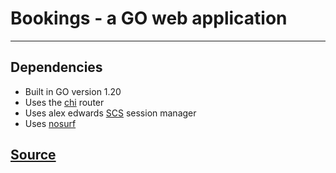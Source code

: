 # Bookings - a GO web application

---

## Dependencies

- Built in GO version 1.20
- Uses the [chi](github.com/go-chi/chi) router
- Uses alex edwards [SCS](github.com/alexedwards/scs/v2) session manager
- Uses [nosurf](github.com/justinas/nosurf)

## [Source](https://github.com/tsawler/bookings/tree/main)
